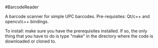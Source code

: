 #BarcodeReader

A barcode scanner for simple UPC barcodes.
Pre-requisites: Qt/c++ and opencv/c++ bindings.

To install: make sure you have the prerequisites installed. If so, the only thing that you have to do is type "make" in the directory where the code is downloaded or cloned to.


